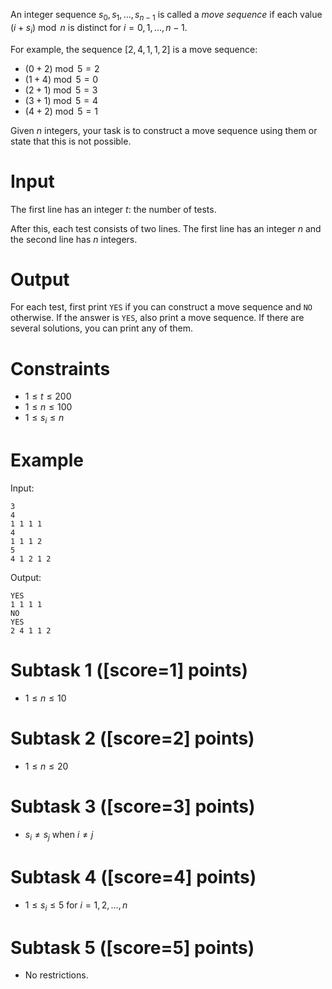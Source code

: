An integer sequence $s_0,s_1,\dots,s_{n-1}$ is called a _move sequence_ if each value $(i+s_i) \bmod n$ is distinct for $i=0,1,\dots,n-1$.

For example, the sequence $[2,4,1,1,2]$ is a move sequence:
 
* $(0+2) \bmod 5 = 2$
* $(1+4) \bmod 5 = 0$
* $(2+1) \bmod 5 = 3$
* $(3+1) \bmod 5 = 4$
* $(4+2) \bmod 5 = 1$

Given $n$ integers, your task is to construct a move sequence using them or state that this is not possible.

# Input

The first line has an integer $t$: the number of tests.

After this, each test consists of two lines. The first line has an integer $n$ and the second line has $n$ integers.

# Output

For each test, first print `YES` if you can construct a move sequence and `NO` otherwise. If the answer is `YES`, also print a move sequence. If there are several solutions, you can print any of them.

# Constraints

- $1 \le t \le 200$
- $1 \le n \le 100$
- $1 \le s_i \le n$

# Example

Input:

```
3
4
1 1 1 1
4
1 1 1 2
5
4 1 2 1 2
```

Output:

```
YES
1 1 1 1
NO
YES
2 4 1 1 2
```

# Subtask 1 ([score=1] points)

- $1 \le n \le 10$

# Subtask 2 ([score=2] points)

- $1 \le n \le 20$

# Subtask 3 ([score=3] points)

- $s_i \neq s_j$ when $i \neq j$

# Subtask 4 ([score=4] points)

- $1 \le s_i \le 5$ for $i=1,2,\dots,n$

# Subtask 5 ([score=5] points)

- No restrictions.
